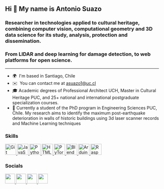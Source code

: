 ## Hi 👋 My name is Antonio Suazo


### Researcher in technologies applied to cultural heritage, combining computer vision, computational geometry and 3D data science for its study, analysis, protection and dissemination. 
### From LIDAR and deep learning for damage detection, to web platforms for open science.
---------------------------------------------------------------------------------------------------------------------------------------------------------------------------------------------------------------------------------------------------------------------------------------

* 🌍  I'm based in Santiago, Chile
* ✉️  You can contact me at [asuazo1@uc.cl](mailto:asuazo1@uc.cl)
* 🎓 Academic degrees of Professional Architect UCH, Master in Cultural Heritage PUC, and 25+ national and international postgraduate specialization courses.
* 🔬 Currently a student of the PhD program in Engineering Sciences PUC, Chile. My research aims to identify the maximum post-earthquake deterioration in walls of historic buildings using 3d laser scanner records  and Machine Learning techniques

<!--
**evidenciavisual/evidenciavisual** is a ✨ _special_ ✨ repository because its `README.md` (this file) appears on your GitHub profile.

Here are some ideas to get you started:

- 🔭 I’m currently working on ...
- 🌱 I’m currently learning ...
- 💬 Ask me about ...
- 📫 How to reach me: ...
- 😄 Pronouns: ...
- ⚡ Fun fact: ...
-->

### Skills


<p align="left">
	<a href="https://git-scm.com/" target="_blank" rel="noreferrer">
		<img src="https://raw.githubusercontent.com/danielcranney/readme-generator/main/public/icons/skills/git-colored.svg" width="36" height="36" alt="Git" />
	</a>
	<a href="https://developer.mozilla.org/en-US/docs/Web/JavaScript" target="_blank" rel="noreferrer">
		<img src="https://raw.githubusercontent.com/danielcranney/readme-generator/main/public/icons/skills/javascript-colored.svg" width="36" height="36" alt="JavaScript" />
	</a>
	<a href="https://www.python.org/" target="_blank" rel="noreferrer">
		<img src="https://raw.githubusercontent.com/danielcranney/readme-generator/main/public/icons/skills/python-colored.svg" width="36" height="36" alt="Python" />
	</a><a href="https://developer.mozilla.org/en-US/docs/Glossary/HTML5" target="_blank" rel="noreferrer">
		<img src="https://raw.githubusercontent.com/danielcranney/readme-generator/main/public/icons/skills/html5-colored.svg" width="36" height="36" alt="HTML5" />
	</a><a href="https://pytorch.org/" target="_blank" rel="noreferrer">
		<img src="https://raw.githubusercontent.com/danielcranney/readme-generator/main/public/icons/skills/pytorch-colored.svg" width="36" height="36" alt="PyTorch" />
	</a><a href="https://www.blender.org/" target="_blank" rel="noreferrer">
		<img src="https://raw.githubusercontent.com/danielcranney/readme-generator/main/public/icons/skills/blender-colored.svg" width="36" height="36" alt="Blender" />
	</a><a href="https://store.arduino.cc/" target="_blank" rel="noreferrer">
		<img src="https://raw.githubusercontent.com/danielcranney/readme-generator/main/public/icons/skills/arduino-colored.svg" width="36" height="36" alt="Arduino" />
	</a><a href="https://www.raspberrypi.org/" target="_blank" rel="noreferrer">
		<img src="https://raw.githubusercontent.com/danielcranney/readme-generator/main/public/icons/skills/raspberrypi-colored.svg" width="36" height="36" alt="Raspberry Pi" />
	</a>
</p>


### Socials

<p align="left"> 
	<a href="https://www.codepen.io/evidenciavisual" target="_blank" rel="noreferrer"> 
		<picture> <source media="(prefers-color-scheme: dark)" srcset="https://raw.githubusercontent.com/danielcranney/readme-generator/main/public/icons/socials/codepen-dark.svg" /> <source media="(prefers-color-scheme: light)" srcset="https://raw.githubusercontent.com/danielcranney/readme-generator/main/public/icons/socials/codepen.svg" /> 
		<img src="https://raw.githubusercontent.com/danielcranney/readme-generator/main/public/icons/socials/codepen.svg" width="32" height="32" /> </picture> 
	</a>
	<a href="https://www.dev.to/antoniosuazo" target="_blank" rel="noreferrer"> 
		<picture> <source media="(prefers-color-scheme: dark)" srcset="https://raw.githubusercontent.com/danielcranney/readme-generator/main/public/icons/socials/devdotto-dark.svg" /> <source media="(prefers-color-scheme: light)" srcset="https://raw.githubusercontent.com/danielcranney/readme-generator/main/public/icons/socials/devdotto.svg" /> 
		<img src="https://raw.githubusercontent.com/danielcranney/readme-generator/main/public/icons/socials/devdotto.svg" width="32" height="32" /> </picture> 
	</a>
	<a href="https://www.github.com/evidenciavisual" target="_blank" rel="noreferrer"> 
		<picture> <source media="(prefers-color-scheme: dark)" srcset="https://raw.githubusercontent.com/danielcranney/readme-generator/main/public/icons/socials/github-dark.svg" /> <source media="(prefers-color-scheme: light)" srcset="https://raw.githubusercontent.com/danielcranney/readme-generator/main/public/icons/socials/github.svg" /> 
		<img src="https://raw.githubusercontent.com/danielcranney/readme-generator/main/public/icons/socials/github.svg" width="32" height="32" /> </picture> 
	</a>
	<a href="https://www.linkedin.com/in/asuazo/" target="_blank" rel="noreferrer"> 
		<picture> <source media="(prefers-color-scheme: dark)" srcset="https://raw.githubusercontent.com/danielcranney/readme-generator/main/public/icons/socials/linkedin-dark.svg" /> <source media="(prefers-color-scheme: light)" srcset="https://raw.githubusercontent.com/danielcranney/readme-generator/main/public/icons/socials/linkedin.svg" /> 
		<img src="https://raw.githubusercontent.com/danielcranney/readme-generator/main/public/icons/socials/linkedin.svg" width="32" height="32" /> </picture> 
	</a>
</p>
